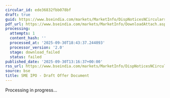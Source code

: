 ```yaml
---
circular_id: ede36832fbb078bf
draft: true
guid: https://www.bseindia.com/markets/MarketInfo/DispNoticesNCirculars.aspx?Noticeid={5685A9A2-89B1-4676-ACAD-4D762B3A647B}&noticeno=20250930-59&dt=09/30/2025&icount=59&totcount=114&flag=0
pdf_url: https://www.bseindia.com/markets/MarketInfo/DownloadAttach.aspx?id=20250930-59&attachedId=
processing:
  attempts: 1
  content_hash: ''
  processed_at: '2025-09-30T18:43:37.244093'
  processor_version: '2.0'
  stage: download_failed
  status: failed
published_date: '2025-09-30T13:16:37+00:00'
rss_url: https://www.bseindia.com/markets/MarketInfo/DispNoticesNCirculars.aspx?Noticeid={5685A9A2-89B1-4676-ACAD-4D762B3A647B}&noticeno=20250930-59&dt=09/30/2025&icount=59&totcount=114&flag=0
source: bse
title: SME IPO - Draft Offer Document
---
```


Processing in progress...